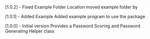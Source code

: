[1.0.2] - Fixed Example Folder Location
moved example folder by 

[1.0.1] - Added Example
Added example program to use the package

[1.0.0] - Initial version
Provides a Password Scoring and Password Generating Helper class